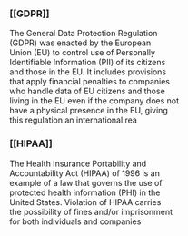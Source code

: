 
### [[GDPR]]

The General Data Protection Regulation  
(GDPR) was enacted by the European  
Union (EU) to control use of Personally  
Identifiable Information (PII) of its citizens  
and those in the EU. It includes provisions  
that apply financial penalties to companies  
who handle data of EU citizens and those  
living in the EU even if the company does not  
have a physical presence in the EU, giving  
this regulation an international rea

### [[HIPAA]]

The Health Insurance Portability and  
Accountability Act (HIPAA) of 1996 is an  
example of a law that governs the use of  
protected health information (PHI) in the  
United States. Violation of HIPAA carries  
the possibility of fines and/or imprisonment  
for both individuals and companies

